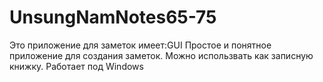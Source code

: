 # UnsungNamNotes65-75
Это приложение для заметок имеет:GUI
Простое и понятное приложение для создания заметок.
Можно использвать
как записную книжку.
Работает под Windows
